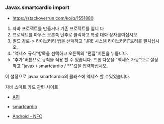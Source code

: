 ### Javax.smartcardio import 

- https://stackoverrun.com/ko/q/1551880

1. 자바 프로젝트를 만들거나 기존 프로젝트를 엽니 다
2. 프로젝트를 마우스 오른쪽 단추로 클릭하고 특성 대화 상자를여십시오.
3. 빌드 경로-> 라이브러리 탭을 선택하고 "JRE 시스템 라이브러리"트리를 펼치십시오.
4. "액세스 규칙"항목을 선택하고 오른쪽의 "편집"버튼을 누릅니다.
5. "추가"버튼으로 규칙을 적용 할 수 있습니다. 드롭 다운을 "액세스 가능"으로 설정하고 "javax / smartcardio / **"값을 입력하십시오.

이 설정으로 javax.smartcardio의 클래스에 액세스 할 수있었습니다.





자바 스마트 카드 관련 사이트

- [API](https://docs.oracle.com/javase/8/docs/jre/api/security/smartcardio/spec/javax/smartcardio/package-summary.html#package.description)

- [smartcardio](https://bbaeggar.tistory.com/34)
- [Android - NFC]([https://nobilitycat.tistory.com/entry/JAVA-nfc-%EC%A0%9C%EC%96%B4](https://nobilitycat.tistory.com/entry/JAVA-nfc-제어))